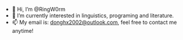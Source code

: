- 👋 Hi, I’m @RingW0rm
- 👀 I’m currently interested in linguistics, programing and literature.
- 📫 My email is: donghx2002@outlook.com, feel free to contact me anytime!

<!---
RingW0rm/RingW0rm is a ✨ special ✨ repository because its `README.md` (this file) appears on your GitHub profile.
You can click the Preview link to take a look at your changes.
--->
